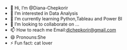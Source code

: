 - 👋 Hi, I’m @Diana-Chepkorir
- 👀 I’m interested in Data Analysis
- 🌱 I’m currently learning Python,Tableau and Power BI
- 💞️ I’m looking to collaborate on ...
- 📫 How to reach me Email:dichepkorir@gmail.com
- 😄 Pronouns:She
- ⚡ Fun fact: cat lover

<!---
Diana-Chepkorir/Diana-Chepkorir is a ✨ special ✨ repository because its `README.md` (this file) appears on your GitHub profile.
You can click the Preview link to take a look at your changes.
--->
